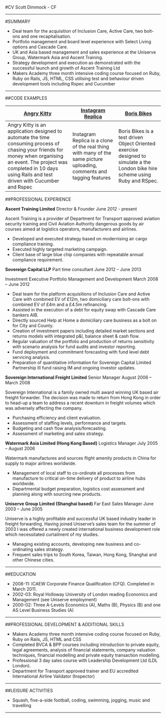 #CV Scott  Dimmock - CF 
______________________________________________________________________________________________________________________

#SUMMARY 

*	Deal team for the acquisition of Inclusion Care, Active Care, two bolt-ons and one recapitalisation.
*	Portfolio management and board level experience with Select Living options and Cascade Care.  
*	UK and Asia based management and sales experience at the Uniserve Group, Watermark Asia and Ascent Training.  
*	Strategy development and execution as demonstrated with the successful launch and growth of Ascent Training Ltd
*	Makers Academy three month intensive coding course focused on Ruby, Ruby on Rails, JS, HTML, CSS utilising test and 	behaviour driven development tools including Rspec and Cucumber

______________________________________________________________________________________________________________________


##CODE EXAMPLES 

| [Angry Kitty](https://github.com/Scott123454/AngryKitty)| [Instagram Replica](https://github.com/Scott123454/Instagram-Replica) | [Boris Bikes](https://github.com/Scott123454/Boris_Bikes) |
| ------------  | ------------      | ----------  |
| Angry Kitty is an application designed to automate the time consuming process of chasing your friends for money when organising an event.  The project was completed in 10 days using Rails and test driven with Cucumber and Rspec| Instagram Replica is a clone of the real thing with many of the same picture uploading, comments and tagging features | Boris Bikes is a test driven Object Oriented exercise designed to simulate a the London bike hire scheme using Ruby and RSpec. |

##PROFESSIONAL EXPERIENCE  
						
**Ascent Training Limited**
Director & Founder June 2012 - present

Ascent Training is a provider of Department for Transport approved aviation security training and Civil Aviation Authority dangerous goods by air courses aimed at logistics operators, manufacturers and airlines.

*	Developed and executed strategy based on modernising air cargo compliance training.   
*	Executed highly targeted marketing campaign.
*	Client base of large blue chip companies with repeatable annual compliance requirement.  

**Sovereign Capital LLP**
Part time consultant June 2012 – June 2013

Investment Executive Portfolio Management and Development March 2008 – June 2012

*	Deal team for the platform acquisitions of Inclusion Care and Active Care with combined EV of £12m, two domiciliary 	care bolt-ons with combined EV of £4m and a £4.5m refinancing.  
*	Assisted in the execution of a debt for equity swap with Cascade Care bankers AIB.  
*	Directly sourced Help at Home a domiciliary care business as a bolt on for City and County.
*	Creation of investment papers including detailed market sections and returns models with integrated p&l, balance 
	sheet & cash flow.
*	Regular valuation of the portfolio and production of returns sensitivity with scenario analysis for fund audits 
  	and investor reporting.
*	Fund deployment and commitment forecasting with fund level debt servicing analysis.
*	Preparation of quantitative information for Sovereign Capital Limited Partnership III fund raising IM and ongoing 
  	investor updates.  

**Sovereign International Freight Limited** 
Senior Manager August 2006 – March 2008 

Sovereign International is a family owned multi award winning UK based air freight forwarder.  The decision was made 
to return from Hong Kong in order to head-up a team to address a recent downturn in freight volumes which was adversely 
affecting the company. 

*	Purchasing efficiency and client evaluation.
*	Assessment of staffing levels, performance and targets.
*	Budgeting and cash flow analysis/forecasting.
*	Assessment of marketing and sales strategy.

**Watermark Asia Limited (Hong Kong Based)**
Logistics Manager July 2005 – August 2006

Watermark manufactures and sources flight amenity products in China for supply to major airlines worldwide.  

*	Management of local staff to co-ordinate all processes from manufacture to critical on-time delivery of product 
	to airline hubs worldwide.  
*	Departmental budget preparation, logistics cost assessment and planning along with sourcing new products.

**Uniserve Group Limited (Shanghai based)**
Far East Sales Manager June 2003 – June 2005 

Uniserve is a highly profitable and successful UK based industry leader in freight forwarding. Having joined 
Uniserve’s sales team for the summer of 2003 I was offered a newly created international business development role which necessitated curtailment of my studies. 

*	Managing existing accounts, developing new business and co-ordinating sales strategy.
*	Frequent sales trips to South Korea, Taiwan, Hong Kong, Shanghai and other Chinese cities.

_______________________________________________________________________________________________________________________

##EDUCATION

*	2008-11: ICAEW Corporate Finance Qualification (CFQ). Completed in March 2011.
*	2002-03: Royal Holloway University of London reading Economics and Management
	(see Uniserve employment)
*	2000-02: Three A-Levels Economics (A), Maths (B), Physics (B) and one AS Level Business Studies (A)

_______________________________________________________________________________________________________________________

##PROFESSIONAL DEVELOPMENT & ADDITIONAL SKILLS

*	Makers Academy three month intensive coding course focused on Ruby, Ruby on Rails, JS, HTML and CSS
*	Completed BVCA & BPP courses including introduction to private equity, legal agreements, analysis of 
    financial statements, company valuation techniques, financial modelling and private equity transaction modelling.
*	Professional 3 day sales course with Leadership Development Ltd (LDL London).
*	Department for Transport approved trainer and EU accredited International Airline Validator (Inspector)

_______________________________________________________________________________________________________________________


##LEISURE ACTIVITIES

*	Squash, five-a-side football, coding, swimming, jogging, music and travelling

_______________________________________________________________________________________________________________________


